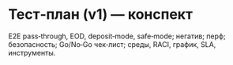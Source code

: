 # Тест‑план (v1) — конспект
E2E pass‑through, EOD, deposit‑mode, safe‑mode; негатив; перф; безопасность; Go/No‑Go чек‑лист; среды, RACI, график, SLA, инструменты.
